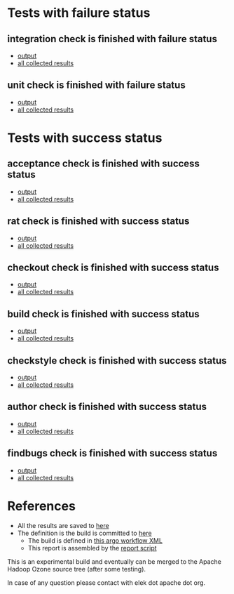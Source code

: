 # Tests with failure status

## integration check is finished with failure status

   * [output](https://raw.githubusercontent.com/elek/ozone-ci/master/byscane/byscane-nightly-20191008-9fjkc/integration/output.log)
   * [all collected results](https://github.com/elek/ozone-ci/tree/master/byscane/byscane-nightly-20191008-9fjkc/integration)


## unit check is finished with failure status

   * [output](https://raw.githubusercontent.com/elek/ozone-ci/master/byscane/byscane-nightly-20191008-9fjkc/unit/output.log)
   * [all collected results](https://github.com/elek/ozone-ci/tree/master/byscane/byscane-nightly-20191008-9fjkc/unit)



# Tests with success status

## acceptance check is finished with success status

   * [output](https://raw.githubusercontent.com/elek/ozone-ci/master/byscane/byscane-nightly-20191008-9fjkc/acceptance/output.log)
   * [all collected results](https://github.com/elek/ozone-ci/tree/master/byscane/byscane-nightly-20191008-9fjkc/acceptance)


## rat check is finished with success status

   * [output](https://raw.githubusercontent.com/elek/ozone-ci/master/byscane/byscane-nightly-20191008-9fjkc/rat/output.log)
   * [all collected results](https://github.com/elek/ozone-ci/tree/master/byscane/byscane-nightly-20191008-9fjkc/rat)


## checkout check is finished with success status

   * [output](https://raw.githubusercontent.com/elek/ozone-ci/master/byscane/byscane-nightly-20191008-9fjkc/checkout/output.log)
   * [all collected results](https://github.com/elek/ozone-ci/tree/master/byscane/byscane-nightly-20191008-9fjkc/checkout)


## build check is finished with success status

   * [output](https://raw.githubusercontent.com/elek/ozone-ci/master/byscane/byscane-nightly-20191008-9fjkc/build/output.log)
   * [all collected results](https://github.com/elek/ozone-ci/tree/master/byscane/byscane-nightly-20191008-9fjkc/build)


## checkstyle check is finished with success status

   * [output](https://raw.githubusercontent.com/elek/ozone-ci/master/byscane/byscane-nightly-20191008-9fjkc/checkstyle/output.log)
   * [all collected results](https://github.com/elek/ozone-ci/tree/master/byscane/byscane-nightly-20191008-9fjkc/checkstyle)


## author check is finished with success status

   * [output](https://raw.githubusercontent.com/elek/ozone-ci/master/byscane/byscane-nightly-20191008-9fjkc/author/output.log)
   * [all collected results](https://github.com/elek/ozone-ci/tree/master/byscane/byscane-nightly-20191008-9fjkc/author)


## findbugs check is finished with success status

   * [output](https://raw.githubusercontent.com/elek/ozone-ci/master/byscane/byscane-nightly-20191008-9fjkc/findbugs/output.log)
   * [all collected results](https://github.com/elek/ozone-ci/tree/master/byscane/byscane-nightly-20191008-9fjkc/findbugs)




# References

 * All the results are saved to [here](https://github.com/elek/ozone-ci/tree/master/byscane/byscane-nightly-20191008-9fjkc/)
 * The definition is the build is committed to [here](https://github.com/elek/argo-ozone)
    * The build is defined in [this argo workflow XML](https://github.com/elek/argo-ozone/blob/master/ozone-build.yaml)
    * This report is assembled by the [report script](https://github.com/elek/argo-ozone/blob/master/scripts/report.sh)

This is an experimental build and eventually can be merged to the Apache Hadoop Ozone source tree (after some testing).

In case of any question please contact with elek dot apache dot org.
